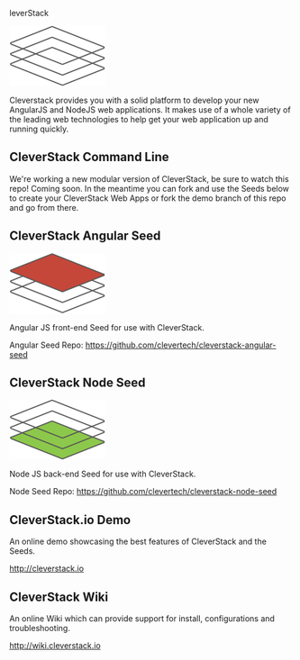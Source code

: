 leverStack

![cleverstack](assets/logos/cleverstack-logo-clean.png?raw=true)

Cleverstack provides you with a solid platform to develop your new AngularJS and NodeJS web applications. It makes use of a whole variety of the leading web technologies to help get your web application up and running quickly.

## CleverStack Command Line

We're working a new modular version of CleverStack, be sure to watch this repo! Coming soon. In the meantime you can fork and use the Seeds below to create your CleverStack Web Apps or fork the demo branch of this repo and go from there.


## CleverStack Angular Seed

![angular](assets/logos/angular-seed-logo-clean.png)

Angular JS front-end Seed for use with CleverStack.

Angular Seed Repo: https://github.com/clevertech/cleverstack-angular-seed


## CleverStack Node Seed

![node](assets/logos/node-seed-logo-clean.png)

Node JS back-end Seed for use with CleverStack.

Node Seed Repo: https://github.com/clevertech/cleverstack-node-seed


## CleverStack.io Demo

An online demo showcasing the best features of CleverStack and the Seeds.

http://cleverstack.io


## CleverStack Wiki

An online Wiki which can provide support for install, configurations and troubleshooting.

http://wiki.cleverstack.io

